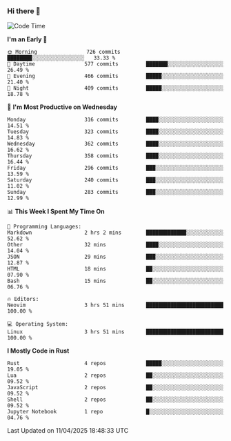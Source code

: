 ### Hi there 👋
<!--START_SECTION:waka-->
![Code Time](http://img.shields.io/badge/Code%20Time-541%20hrs%2047%20mins-blue)

**I'm an Early 🐤** 

```text
🌞 Morning                726 commits         ████████░░░░░░░░░░░░░░░░░   33.33 % 
🌆 Daytime                577 commits         ███████░░░░░░░░░░░░░░░░░░   26.49 % 
🌃 Evening                466 commits         █████░░░░░░░░░░░░░░░░░░░░   21.40 % 
🌙 Night                  409 commits         █████░░░░░░░░░░░░░░░░░░░░   18.78 % 
```
📅 **I'm Most Productive on Wednesday** 

```text
Monday                   316 commits         ████░░░░░░░░░░░░░░░░░░░░░   14.51 % 
Tuesday                  323 commits         ████░░░░░░░░░░░░░░░░░░░░░   14.83 % 
Wednesday                362 commits         ████░░░░░░░░░░░░░░░░░░░░░   16.62 % 
Thursday                 358 commits         ████░░░░░░░░░░░░░░░░░░░░░   16.44 % 
Friday                   296 commits         ███░░░░░░░░░░░░░░░░░░░░░░   13.59 % 
Saturday                 240 commits         ███░░░░░░░░░░░░░░░░░░░░░░   11.02 % 
Sunday                   283 commits         ███░░░░░░░░░░░░░░░░░░░░░░   12.99 % 
```


📊 **This Week I Spent My Time On** 

```text
💬 Programming Languages: 
Markdown                 2 hrs 2 mins        █████████████░░░░░░░░░░░░   52.62 % 
Other                    32 mins             ████░░░░░░░░░░░░░░░░░░░░░   14.04 % 
JSON                     29 mins             ███░░░░░░░░░░░░░░░░░░░░░░   12.87 % 
HTML                     18 mins             ██░░░░░░░░░░░░░░░░░░░░░░░   07.90 % 
Bash                     15 mins             ██░░░░░░░░░░░░░░░░░░░░░░░   06.76 % 

🔥 Editors: 
Neovim                   3 hrs 51 mins       █████████████████████████   100.00 % 

💻 Operating System: 
Linux                    3 hrs 51 mins       █████████████████████████   100.00 % 
```

**I Mostly Code in Rust** 

```text
Rust                     4 repos             █████░░░░░░░░░░░░░░░░░░░░   19.05 % 
Lua                      2 repos             ██░░░░░░░░░░░░░░░░░░░░░░░   09.52 % 
JavaScript               2 repos             ██░░░░░░░░░░░░░░░░░░░░░░░   09.52 % 
Shell                    2 repos             ██░░░░░░░░░░░░░░░░░░░░░░░   09.52 % 
Jupyter Notebook         1 repo              █░░░░░░░░░░░░░░░░░░░░░░░░   04.76 % 
```




 Last Updated on 11/04/2025 18:48:33 UTC
<!--END_SECTION:waka-->

<!--
**YoganshSharma/YoganshSharma** is a ✨ _special_ ✨ repository because its `README.md` (this file) appears on your GitHub profile.

Here are some ideas to get you started:

- 🔭 I’m currently working on ...
- 🌱 I’m currently learning ...
- 👯 I’m looking to collaborate on ...
- 🤔 I’m looking for help with ...
- 💬 Ask me about ...
- 📫 How to reach me: ...
- 😄 Pronouns: ...
- ⚡ Fun fact: ...
-->
